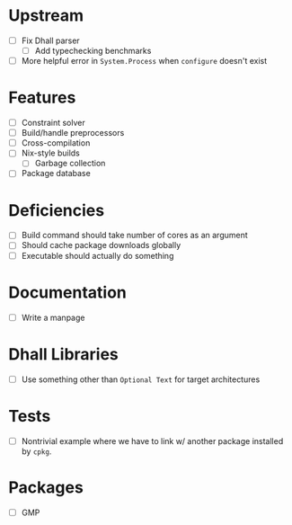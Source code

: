 # Upstream
- [ ] Fix Dhall parser
  - [ ] Add typechecking benchmarks
- [ ] More helpful error in `System.Process` when `configure` doesn't exist
# Features
- [ ] Constraint solver
- [ ] Build/handle preprocessors
- [ ] Cross-compilation
- [ ] Nix-style builds
  - [ ] Garbage collection
- [ ] Package database
# Deficiencies
- [ ] Build command should take number of cores as an argument
- [ ] Should cache package downloads globally
- [ ] Executable should actually do something
# Documentation
- [ ] Write a manpage
# Dhall Libraries
- [ ] Use something other than `Optional Text` for target architectures
# Tests
- [ ] Nontrivial example where we have to link w/ another package installed by
  `cpkg`.
# Packages
- [ ] GMP
